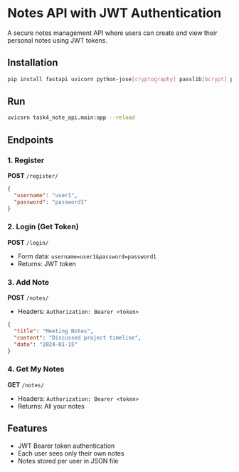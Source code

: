 # Notes API with JWT Authentication

A secure notes management API where users can create and view their personal notes using JWT tokens.

## Installation

```bash
pip install fastapi uvicorn python-jose[cryptography] passlib[bcrypt] python-multipart
```

## Run

```bash
uvicorn task4_note_api.main:app --reload
```

## Endpoints

### 1. Register
**POST** `/register/`
```json
{
  "username": "user1",
  "password": "password1"
}
```

### 2. Login (Get Token)
**POST** `/login/`
- Form data: `username=user1&password=password1`
- Returns: JWT token

### 3. Add Note
**POST** `/notes/`
- Headers: `Authorization: Bearer <token>`
```json
{
  "title": "Meeting Notes",
  "content": "Discussed project timeline",
  "date": "2024-01-15"
}
```

### 4. Get My Notes
**GET** `/notes/`
- Headers: `Authorization: Bearer <token>`
- Returns: All your notes

## Features

- JWT Bearer token authentication
- Each user sees only their own notes
- Notes stored per user in JSON file

